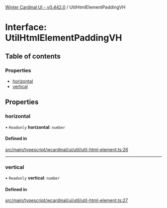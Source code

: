 [Winter Cardinal UI - v0.442.0](../index.md) / UtilHtmlElementPaddingVH

# Interface: UtilHtmlElementPaddingVH

## Table of contents

### Properties

- [horizontal](UtilHtmlElementPaddingVH.md#horizontal)
- [vertical](UtilHtmlElementPaddingVH.md#vertical)

## Properties

### horizontal

• `Readonly` **horizontal**: `number`

#### Defined in

[src/main/typescript/wcardinal/ui/util/util-html-element.ts:26](https://github.com/winter-cardinal/winter-cardinal-ui/blob/v0.442.0/src/main/typescript/wcardinal/ui/util/util-html-element.ts#L26)

___

### vertical

• `Readonly` **vertical**: `number`

#### Defined in

[src/main/typescript/wcardinal/ui/util/util-html-element.ts:27](https://github.com/winter-cardinal/winter-cardinal-ui/blob/v0.442.0/src/main/typescript/wcardinal/ui/util/util-html-element.ts#L27)
